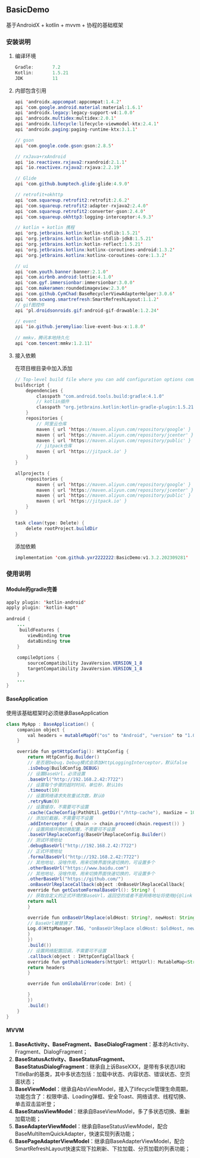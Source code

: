 ## BasicDemo

基于AndroidX + kotlin + mvvm + 协程的基础框架

### 安装说明

1. 编译环境

   ```java
   Gradle:       7.2
   Kotlin:       1.5.21
   JDK           11
   ```

2. 内部包含引用

   ```java
   api 'androidx.appcompat:appcompat:1.4.2'
   api 'com.google.android.material:material:1.6.1'
   api 'androidx.legacy:legacy-support-v4:1.0.0'
   api 'androidx.multidex:multidex:2.0.1'
   api 'androidx.lifecycle:lifecycle-viewmodel-ktx:2.4.1'
   api 'androidx.paging:paging-runtime-ktx:3.1.1'
   
   // gson
   api 'com.google.code.gson:gson:2.8.5'
   
   // rxJava+rxAndroid
   api 'io.reactivex.rxjava2:rxandroid:2.1.1'
   api 'io.reactivex.rxjava2:rxjava:2.2.19'
   
   // Glide
   api 'com.github.bumptech.glide:glide:4.9.0'
   
   // retrofit+okhttp
   api 'com.squareup.retrofit2:retrofit:2.6.2'
   api 'com.squareup.retrofit2:adapter-rxjava2:2.4.0'
   api 'com.squareup.retrofit2:converter-gson:2.4.0'
   api 'com.squareup.okhttp3:logging-interceptor:4.9.3'
   
   // kotlin + kotlin 携程
   api 'org.jetbrains.kotlin:kotlin-stdlib:1.5.21'
   api 'org.jetbrains.kotlin:kotlin-stdlib-jdk8:1.5.21'
   api 'org.jetbrains.kotlin:kotlin-reflect:1.5.21'
   api 'org.jetbrains.kotlinx:kotlinx-coroutines-android:1.3.2'
   api 'org.jetbrains.kotlinx:kotlinx-coroutines-core:1.3.2'
   
   // ui
   api 'com.youth.banner:banner:2.1.0'
   api 'com.airbnb.android:lottie:4.1.0'
   api 'com.gyf.immersionbar:immersionbar:3.0.0'
   api 'com.makeramen:roundedimageview:2.3.0'
   api 'com.github.CymChad:BaseRecyclerViewAdapterHelper:3.0.6'
   api 'com.scwang.smartrefresh:SmartRefreshLayout:1.1.2'
   // gif图控件
   api 'pl.droidsonroids.gif:android-gif-drawable:1.2.24'
   
   // event
   api 'io.github.jeremyliao:live-event-bus-x:1.8.0'
       
   // mmkv，腾讯本地持久化
   api 'com.tencent:mmkv:1.2.11'
   ```

3. 接入依赖

   在项目根目录中加入添加

   ```java
   // Top-level build file where you can add configuration options common to all sub-projects/modules.
   buildscript {
       dependencies {
           classpath "com.android.tools.build:gradle:4.1.0"
           // kotlin插件
           classpath "org.jetbrains.kotlin:kotlin-gradle-plugin:1.5.21"
       }
       repositories {
           // 阿里云仓库
           maven { url 'https://maven.aliyun.com/repository/google' }
           maven { url 'https://maven.aliyun.com/repository/jcenter' }
           maven { url 'https://maven.aliyun.com/repository/public' }
           // jitpack仓库
           maven { url 'https://jitpack.io' }
       }
   }
   
   allprojects {
       repositories {
           maven { url 'https://maven.aliyun.com/repository/google' }
           maven { url 'https://maven.aliyun.com/repository/jcenter' }
           maven { url 'https://maven.aliyun.com/repository/public' }
           maven { url 'https://jitpack.io' }
       }
   }
   
   task clean(type: Delete) {
       delete rootProject.buildDir
   }
   ```

   添加依赖

   ```java
   implementation 'com.github.yxr2222222:BasicDemo:v1.3.2.202309281'
   ```

### 使用说明

#### Module的gradle完善

```java
apply plugin: 'kotlin-android'
apply plugin: 'kotlin-kapt'
  
android {
  	...
  	 buildFeatures {
        viewBinding true
        dataBinding true
    }
  
  	compileOptions {
        sourceCompatibility JavaVersion.VERSION_1_8
        targetCompatibility JavaVersion.VERSION_1_8
    }
    ...
}

```



#### BaseApplication

使用该基础框架时必须继承BaseApplication

```java
class MyApp : BaseApplication() {
    companion object {
        val headers = mutableMapOf("os" to "Android", "version" to "1.0")
    }

    override fun getHttpConfig(): HttpConfig {
        return HttpConfig.Builder()
        // 是否是Debug，Debug模式会添加HttpLoggingInterceptor，默认false
        .isDebug(BuildConfig.DEBUG)
        // 设置BaseUrl，必须设置
        .baseUrl("http://192.168.2.42:7722")
        // 设置每个步骤的超时时间，单位秒，默认10s
        .timeout(10)
        // 设置网络请求失败重试次数，默认0
        .retryNum(0)
        // 设置缓存，不需要可不设置
        .cache(CacheConfig(PathUtil.getDir("/http-cache"), maxSize = 1024 * 1024 * 1024))
        // 添加拦截器，不需要可不设置
        .addInterceptor { chain -> chain.proceed(chain.request()) }
        // 设置网络环境切换配置，不需要可不设置
        .baseUrlReplaceConfig(BaseUrlReplaceConfig.Builder()
        // 测试环境地址
        .debugBaseUrl("http://192.168.2.42:7722")
        // 正式环境地址
        .formalBaseUrl("http://192.168.2.42:7722")
        // 其他地址，没啥作用，用来切换界面快速切换的，可设置多个
        .otherBaseUrl("https://www.baidu.com")
        // 其他地址，没啥作用，用来切换界面快速切换的，可设置多个
        .otherBaseUrl("https://github.com/")
        .onBaseUrlReplaceCallback(object :OnBaseUrlReplaceCallback{
        override fun getCustomFormalBaseUrl(): String? {
        // 获取自定义的正式环境的BaseUrl，返回空的或者不是网络地址将使用@{@link com.yxr.base.http.BaseUrlReplaceConfig}的formalBaseUrl
        return null
        }

        override fun onBaseUrlReplace(oldHost: String?, newHost: String?) {
        // BaseUrl被替换了
        Log.d(HttpManager.TAG, "onBaseUrlReplace oldHost: $oldHost, newHost: $newHost")
        }
        })
        .build())
        // 设置网络配置回调，不需要可不设置
        .callback(object : IHttpConfigCallback {
        override fun getPublicHeaders(httpUrl: HttpUrl): MutableMap<String, String> {
        return headers
        }

        override fun onGlobalError(code: Int) {

        }
        })
        .build()
    }
}
```



#### MVVM

1. **BaseActivity、BaseFragment、BaseDialogFragment**：基本的Activity、Fragment、DialogFragment；
2. **BaseStatusActivity、BaseStatusFragment、BaseStatusDialogFragment**：继承自上诉BaseXXX，是带有多状态UI和TitleBar的基类，其中多状态包括：加载中状态、内容状态、错误状态、空页面状态；
3. **BaseViewModel**：继承自AbsViewModel，接入了lifecycle管理生命周期，功能包含了：权限申请、Loading弹框、安全Toast、网络请求、线程切换、单击双击监听登；
4. **BaseStatusViewModel**：继承自BaseViewModel，多了多状态切换、重新加载功能；
5. **BaseAdapterViewModel**：继承自BaseStatusViewModel，配合BaseMultiItemQuickAdapter，快速实现列表功能；
6. **BasePageAdapterViewModel**：继承自BaseAdapterViewModel，配合SmartRefreshLayout快速实现下拉刷新、下拉加载、分页加载的列表功能；



